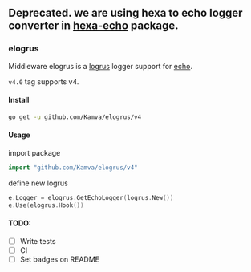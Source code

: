 ## Deprecated. we are using hexa to echo logger converter in [hexa-echo](https://github.com/Kamva/hexa-echo) package.
### elogrus

Middleware elogrus is a [logrus](https://github.com/sirupsen/logrus) logger support for [echo](https://github.com/labstack/echo).

`v4.0` tag supports v4.

#### Install

```sh
go get -u github.com/Kamva/elogrus/v4
```

#### Usage

import package

```go
import "github.com/Kamva/elogrus/v4"
```

define new logrus

```go
e.Logger = elogrus.GetEchoLogger(logrus.New())
e.Use(elogrus.Hook())
```


#### TODO: 
- [ ] Write tests
- [ ] CI
- [ ] Set badges on README
